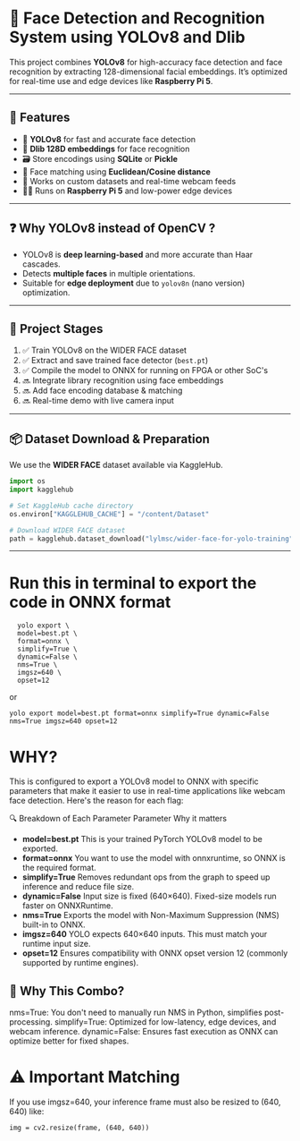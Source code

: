 # 🎯 Face Detection and Recognition System using YOLOv8 and Dlib

This project combines **YOLOv8** for high-accuracy face detection and face recognition by extracting 128-dimensional facial embeddings. It’s optimized for real-time use and edge devices like **Raspberry Pi 5**.

---

## 🚀 Features

- 🧠 **YOLOv8** for fast and accurate face detection
- 🧷 **Dlib 128D embeddings** for face recognition
- 🗃️ Store encodings using **SQLite** or **Pickle**
- 🧪 Face matching using **Euclidean/Cosine distance**
- 🧩 Works on custom datasets and real-time webcam feeds
- 🧑‍💻 Runs on **Raspberry Pi 5** and low-power edge devices

---

## ❓ Why YOLOv8 instead of OpenCV ?

- YOLOv8 is **deep learning-based** and more accurate than Haar cascades.
- Detects **multiple faces** in multiple orientations.
- Suitable for **edge deployment** due to `yolov8n` (nano version) optimization.

---

## 📁 Project Stages

1. ✅ Train YOLOv8 on the WIDER FACE dataset  
2. ✅ Extract and save trained face detector (`best.pt`)
3. ✅ Compile the model to ONNX for running on FPGA or other SoC's 
4. 🔜 Integrate library recognition using face embeddings  
5. 🔜 Add face encoding database & matching  
6. 🔜 Real-time demo with live camera input  

---

## 📦 Dataset Download & Preparation

We use the **WIDER FACE** dataset available via KaggleHub.

```python
import os
import kagglehub

# Set KaggleHub cache directory
os.environ["KAGGLEHUB_CACHE"] = "/content/Dataset"

# Download WIDER FACE dataset
path = kagglehub.dataset_download("lylmsc/wider-face-for-yolo-training") 
```
---
# Run this in terminal to export the code in ONNX format 

```
  yolo export \
  model=best.pt \
  format=onnx \
  simplify=True \
  dynamic=False \
  nms=True \
  imgsz=640 \
  opset=12
```
or
```
yolo export model=best.pt format=onnx simplify=True dynamic=False nms=True imgsz=640 opset=12
```

# WHY?

This is configured to export a YOLOv8 model to ONNX with specific parameters that make it easier to use in real-time applications like webcam face detection. Here's the reason for each flag:

🔍 Breakdown of Each Parameter
Parameter	Why it matters
- **model=best.pt**	This is your trained PyTorch YOLOv8 model to be exported.
- **format=onnx**	You want to use the model with onnxruntime, so ONNX is the required format.
- **simplify=True**	Removes redundant ops from the graph to speed up inference and reduce file size.
- **dynamic=False**	Input size is fixed (640×640). Fixed-size models run faster on ONNXRuntime.
- **nms=True**	Exports the model with Non-Maximum Suppression (NMS) built-in to ONNX.
- **imgsz=640**	YOLO expects 640×640 inputs. This must match your runtime input size.
- **opset=12**	Ensures compatibility with ONNX opset version 12 (commonly supported by runtime engines).

## 🚀 Why This Combo?
nms=True: You don't need to manually run NMS in Python, simplifies post-processing.
simplify=True: Optimized for low-latency, edge devices, and webcam inference.
dynamic=False: Ensures fast execution as ONNX can optimize better for fixed shapes.

# ⚠️ Important Matching
If you use imgsz=640, your inference frame must also be resized to (640, 640) like:

```
img = cv2.resize(frame, (640, 640))
```


